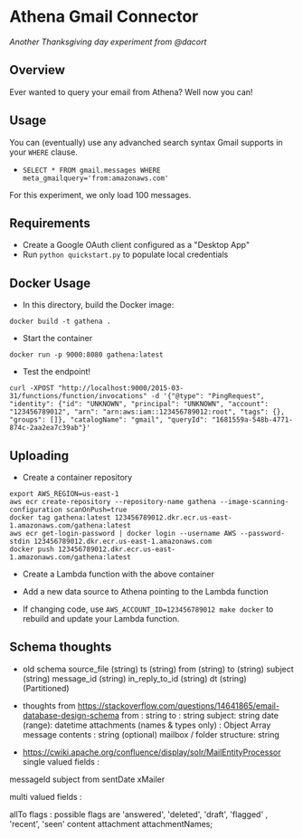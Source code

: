 # Athena Gmail Connector

_Another Thanksgiving day experiment from @dacort_

## Overview

Ever wanted to query your email from Athena? Well now you can!

## Usage

You can (eventually) use any advanched search syntax Gmail supports in your `WHERE` clause.

- `SELECT * FROM gmail.messages WHERE meta_gmailquery='from:amazonaws.com'`

For this experiment, we only load 100 messages.

## Requirements

- Create a Google OAuth client configured as a "Desktop App"
- Run `python quickstart.py` to populate local credentials

## Docker Usage

- In this directory, build the Docker image:

```shell
docker build -t gathena .
```

- Start the container

```shell
docker run -p 9000:8080 gathena:latest
```

- Test the endpoint!

```shell
curl -XPOST "http://localhost:9000/2015-03-31/functions/function/invocations" -d '{"@type": "PingRequest", "identity": {"id": "UNKNOWN", "principal": "UNKNOWN", "account": "123456789012", "arn": "arn:aws:iam::123456789012:root", "tags": {}, "groups": []}, "catalogName": "gmail", "queryId": "1681559a-548b-4771-874c-2aa2ea7c39ab"}'
```

## Uploading

- Create a container repository

```shell
export AWS_REGION=us-east-1
aws ecr create-repository --repository-name gathena --image-scanning-configuration scanOnPush=true
docker tag gathena:latest 123456789012.dkr.ecr.us-east-1.amazonaws.com/gathena:latest
aws ecr get-login-password | docker login --username AWS --password-stdin 123456789012.dkr.ecr.us-east-1.amazonaws.com
docker push 123456789012.dkr.ecr.us-east-1.amazonaws.com/gathena:latest
```

- Create a Lambda function with the above container

- Add a new data source to Athena pointing to the Lambda function

- If changing code, use `AWS_ACCOUNT_ID=123456789012 make docker` to rebuild and update your Lambda function.

## Schema thoughts

- old schema
source_file (string)
ts (string)
from (string)
to (string)
subject (string)
message_id (string)
in_reply_to_id (string)
dt (string) (Partitioned)

- thoughts from https://stackoverflow.com/questions/14641865/email-database-design-schema
from : string
to : string
subject: string
date (range): datetime
attachments (names & types only) : Object Array
message contents : string
(optional) mailbox / folder structure: string

- https://cwiki.apache.org/confluence/display/solr/MailEntityProcessor
single valued fields :

messageId
subject
from
sentDate
xMailer

multi valued fields :

allTo
flags : possible flags are 'answered', 'deleted', 'draft', 'flagged' , 'recent', 'seen'
content
attachment
attachmentNames;